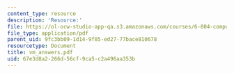 ```yaml
---
content_type: resource
description: 'Resource:'
file: https://ol-ocw-studio-app-qa.s3.amazonaws.com/courses/6-004-computation-structures-spring-2017/67e3d8a2266d56cf9ca5c2a496aa353b_vm_answers.pdf
file_type: application/pdf
parent_uid: 9fc3bb09-1d14-9f85-ed27-77bace810678
resourcetype: Document
title: vm_answers.pdf
uid: 67e3d8a2-266d-56cf-9ca5-c2a496aa353b
---
```

